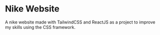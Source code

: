 # Nike Website

A nike website made with TailwindCSS and ReactJS as a project to improve my skills using the CSS framework.


